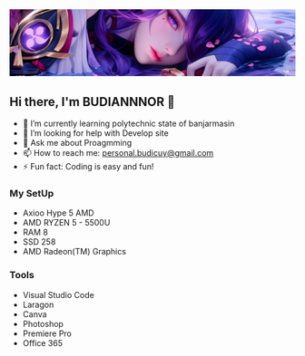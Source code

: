 <img src="img/20240425_172520.jpg" alt="banner"   />

## Hi there, I'm BUDIANNNOR 👋

-   🌱 I’m currently learning polytechnic state of banjarmasin
-   🤔 I’m looking for help with Develop site
-   💬 Ask me about Proagmming
-   📫 How to reach me: personal.budicuy@gmail.com
-   ⚡ Fun fact: Coding is easy and fun!

### My SetUp

-   Axioo Hype 5 AMD
-   AMD RYZEN 5 - 5500U
-   RAM 8
-   SSD 258
-   AMD Radeon(TM) Graphics

### Tools

- Visual Studio Code
- Laragon
- Canva
- Photoshop
- Premiere Pro
- Office 365